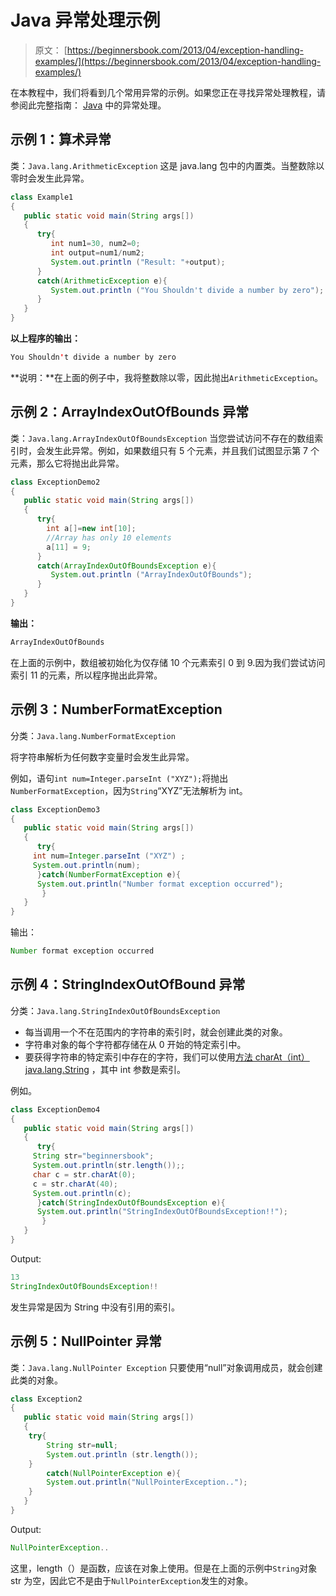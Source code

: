 # Java 异常处理示例

> 原文： [https://beginnersbook.com/2013/04/exception-handling-examples/](https://beginnersbook.com/2013/04/exception-handling-examples/)

在本教程中，我们将看到几个常用异常的示例。如果您正在寻找异常处理教程，请参阅此完整指南： [Java](https://beginnersbook.com/2013/04/java-exception-handling/) 中的异常处理。

## 示例 1：算术异常

类：`Java.lang.ArithmeticException`
这是 java.lang 包中的内置类。当整数除以零时会发生此异常。

```java
class Example1
{
   public static void main(String args[])
   {
      try{
         int num1=30, num2=0;
         int output=num1/num2;
         System.out.println ("Result: "+output);
      }
      catch(ArithmeticException e){
         System.out.println ("You Shouldn't divide a number by zero");
      }
   }
}

```

**以上程序的输出：**

```java
You Shouldn't divide a number by zero
```

**说明：**在上面的例子中，我将整数除以零，因此抛出`ArithmeticException`。

## 示例 2：ArrayIndexOutOfBounds 异常

类：`Java.lang.ArrayIndexOutOfBoundsException`
当您尝试访问不存在的数组索引时，会发生此异常。例如，如果数组只有 5 个元素，并且我们试图显示第 7 个元素，那么它将抛出此异常。

```java
class ExceptionDemo2
{
   public static void main(String args[])
   {
      try{
        int a[]=new int[10];
        //Array has only 10 elements
        a[11] = 9;
      }
      catch(ArrayIndexOutOfBoundsException e){
         System.out.println ("ArrayIndexOutOfBounds");
      }
   }
}
```

**输出：**

```java
ArrayIndexOutOfBounds
```

在上面的示例中，数组被初始化为仅存储 10 个元素索引 0 到 9.因为我们尝试访问索引 11 的元素，所以程序抛出此异常。

## 示例 3：NumberFormatException

分类：`Java.lang.NumberFormatException`

将字符串解析为任何数字变量时会发生此异常。

例如，语句`int num=Integer.parseInt ("XYZ");`将抛出`NumberFormatException`，因为`String`“XYZ”无法解析为 int。

```java
class ExceptionDemo3
{
   public static void main(String args[])
   {
      try{
	 int num=Integer.parseInt ("XYZ") ;
	 System.out.println(num);
      }catch(NumberFormatException e){
	  System.out.println("Number format exception occurred");
       }
   }
}
```

输出：

```java
Number format exception occurred
```

## 示例 4：StringIndexOutOfBound 异常

分类：`Java.lang.StringIndexOutOfBoundsException`

*   每当调用一个不在范围内的字符串的索引时，就会创建此类的对象。
*   字符串对象的每个字符都存储在从 0 开始的特定索引中。
*   要获得字符串的特定索引中存在的字符，我们可以使用[方法 charAt（int）](https://beginnersbook.com/2013/12/java-strings/) [java.lang.String](https://beginnersbook.com/2013/12/java-strings/) ，其中 int 参数是索引。

例如。

```java
class ExceptionDemo4
{
   public static void main(String args[])
   {
      try{
	 String str="beginnersbook";
	 System.out.println(str.length());;
	 char c = str.charAt(0);
	 c = str.charAt(40);
	 System.out.println(c);
      }catch(StringIndexOutOfBoundsException e){
	  System.out.println("StringIndexOutOfBoundsException!!");
       }
   }
}
```

Output:

```java
13
StringIndexOutOfBoundsException!!
```

发生异常是因为 String 中没有引用的索引。

## 示例 5：NullPointer 异常

类：`Java.lang.NullPointer Exception`
只要使用“null”对象调用成员，就会创建此类的对象。

```java
class Exception2 
{
   public static void main(String args[])
   {
	try{
		String str=null;
		System.out.println (str.length());
	}
        catch(NullPointerException e){
		System.out.println("NullPointerException..");
	}
   }
}
```

Output:

```java
NullPointerException..
```

这里，length（）是函数，应该在对象上使用。但是在上面的示例中`String`对象 str 为空，因此它不是由于`NullPointerException`发生的对象。